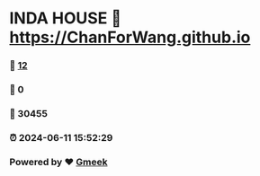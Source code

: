 # INDA HOUSE :link: https://ChanForWang.github.io 
### :page_facing_up: [12](https://ChanForWang.github.io/tag.html) 
### :speech_balloon: 0 
### :hibiscus: 30455 
### :alarm_clock: 2024-06-11 15:52:29 
### Powered by :heart: [Gmeek](https://github.com/Meekdai/Gmeek)
